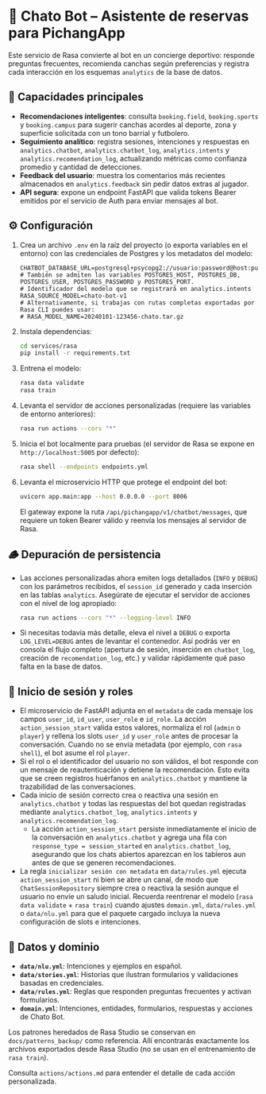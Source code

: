 # 🤖 Chato Bot – Asistente de reservas para PichangApp

Este servicio de Rasa convierte al bot en un concierge deportivo: responde preguntas frecuentes, recomienda canchas según preferencias y registra cada interacción en los esquemas `analytics` de la base de datos.

## 🚀 Capacidades principales
- **Recomendaciones inteligentes**: consulta `booking.field`, `booking.sports` y `booking.campus` para sugerir canchas acordes al deporte, zona y superficie solicitada con un tono barrial y futbolero.
- **Seguimiento analítico**: registra sesiones, intenciones y respuestas en `analytics.chatbot`, `analytics.chatbot_log`, `analytics.intents` y `analytics.recomendation_log`, actualizando métricas como confianza promedio y cantidad de detecciones.
- **Feedback del usuario**: muestra los comentarios más recientes almacenados en `analytics.feedback` sin pedir datos extras al jugador.
- **API segura**: expone un endpoint FastAPI que valida tokens Bearer emitidos por el servicio de Auth para enviar mensajes al bot.

## ⚙️ Configuración

1. Crea un archivo `.env` en la raíz del proyecto (o exporta variables en el entorno) con las credenciales de Postgres y los metadatos del modelo:
   ```env
   CHATBOT_DATABASE_URL=postgresql+psycopg2://usuario:password@host:puerto/pichangapp
   # También se admiten las variables POSTGRES_HOST, POSTGRES_DB, POSTGRES_USER, POSTGRES_PASSWORD y POSTGRES_PORT.
   # Identificador del modelo que se registrará en analytics.intents
   RASA_SOURCE_MODEL=chato-bot-v1
   # Alternativamente, si trabajas con rutas completas exportadas por Rasa CLI puedes usar:
   # RASA_MODEL_NAME=20240101-123456-chato.tar.gz
   ```
2. Instala dependencias:
   ```bash
   cd services/rasa
   pip install -r requirements.txt
   ```
3. Entrena el modelo:
   ```bash
   rasa data validate
   rasa train
   ```
4. Levanta el servidor de acciones personalizadas (requiere las variables de entorno anteriores):
   ```bash
   rasa run actions --cors "*"
   ```
5. Inicia el bot localmente para pruebas (el servidor de Rasa se expone en `http://localhost:5005` por defecto):
   ```bash
   rasa shell --endpoints endpoints.yml
   ```
6. Levanta el microservicio HTTP que protege el endpoint del bot:

   ```bash
   uvicorn app.main:app --host 0.0.0.0 --port 8006
   ```

   El gateway expone la ruta `/api/pichangapp/v1/chatbot/messages`, que requiere un token Bearer válido y reenvía los mensajes al servidor de Rasa.

## 🪵 Depuración de persistencia

- Las acciones personalizadas ahora emiten logs detallados (`INFO` y `DEBUG`) con los parámetros recibidos, el `session_id` generado y cada inserción en las tablas `analytics`. Asegúrate de ejecutar el servidor de acciones con el nivel de log apropiado:
  ```bash
  rasa run actions --cors "*" --logging-level INFO
  ```
- Si necesitas todavía más detalle, eleva el nivel a `DEBUG` o exporta `LOG_LEVEL=DEBUG` antes de levantar el contenedor. Así podrás ver en consola el flujo completo (apertura de sesión, inserción en `chatbot_log`, creación de `recomendation_log`, etc.) y validar rápidamente qué paso falta en la base de datos.

## 🔐 Inicio de sesión y roles

- El microservicio de FastAPI adjunta en el `metadata` de cada mensaje los campos `user_id`, `id_user`, `user_role` e `id_role`. La acción `action_session_start` valida estos valores, normaliza el rol (`admin` o `player`) y rellena los slots `user_id` y `user_role` antes de procesar la conversación. Cuando no se envía metadata (por ejemplo, con `rasa shell`), el bot asume el rol `player`.
- Si el rol o el identificador del usuario no son válidos, el bot responde con un mensaje de reautenticación y detiene la recomendación. Esto evita que se creen registros huérfanos en `analytics.chatbot` y mantiene la trazabilidad de las conversaciones.
- Cada inicio de sesión correcto crea o reactiva una sesión en `analytics.chatbot` y todas las respuestas del bot quedan registradas mediante `analytics.chatbot_log`, `analytics.intents` y `analytics.recomendation_log`.
  - La acción `action_session_start` persiste inmediatamente el inicio de la conversación en `analytics.chatbot` y agrega una fila con `response_type = session_started` en `analytics.chatbot_log`, asegurando que los chats abiertos aparezcan en los tableros aun antes de que se generen recomendaciones.
- La regla `inicializar sesión con metadata` en `data/rules.yml` ejecuta `action_session_start` ni bien se abre un canal, de modo que `ChatSessionRepository` siempre crea o reactiva la sesión aunque el usuario no envíe un saludo inicial. Recuerda reentrenar el modelo (`rasa data validate` + `rasa train`) cuando ajustes `domain.yml`, `data/rules.yml` o `data/nlu.yml` para que el paquete cargado incluya la nueva configuración de slots e intenciones.

## 🧪 Datos y dominio

- **`data/nlu.yml`**: Intenciones y ejemplos en español.
- **`data/stories.yml`**: Historias que ilustran formularios y validaciones basadas en credenciales.
- **`data/rules.yml`**: Reglas que responden preguntas frecuentes y activan formularios.
- **`domain.yml`**: Intenciones, entidades, formularios, respuestas y acciones de Chato Bot.

Los patrones heredados de Rasa Studio se conservan en `docs/patterns_backup/` como referencia. Allí encontrarás exactamente los archivos exportados desde Rasa Studio (no se usan en el entrenamiento de `rasa train`).

Consulta `actions/actions.md` para entender el detalle de cada acción personalizada.
